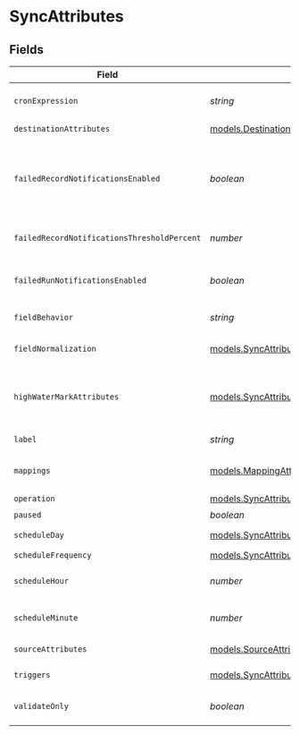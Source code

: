 # SyncAttributes


## Fields

| Field                                                                                                                                                                                                                                              | Type                                                                                                                                                                                                                                               | Required                                                                                                                                                                                                                                           | Description                                                                                                                                                                                                                                        | Example                                                                                                                                                                                                                                            |
| -------------------------------------------------------------------------------------------------------------------------------------------------------------------------------------------------------------------------------------------------- | -------------------------------------------------------------------------------------------------------------------------------------------------------------------------------------------------------------------------------------------------- | -------------------------------------------------------------------------------------------------------------------------------------------------------------------------------------------------------------------------------------------------- | -------------------------------------------------------------------------------------------------------------------------------------------------------------------------------------------------------------------------------------------------- | -------------------------------------------------------------------------------------------------------------------------------------------------------------------------------------------------------------------------------------------------- |
| `cronExpression`                                                                                                                                                                                                                                   | *string*                                                                                                                                                                                                                                           | :heavy_minus_sign:                                                                                                                                                                                                                                 | Specify what cron schedule this sync should run on if the `schedule_frequency` is set to `"experessions"`.                                                                                                                                         | * 1 * * *                                                                                                                                                                                                                                          |
| `destinationAttributes`                                                                                                                                                                                                                            | [models.DestinationAttributes](../models/destinationattributes.md)                                                                                                                                                                                 | :heavy_check_mark:                                                                                                                                                                                                                                 | N/A                                                                                                                                                                                                                                                |                                                                                                                                                                                                                                                    |
| `failedRecordNotificationsEnabled`                                                                                                                                                                                                                 | *boolean*                                                                                                                                                                                                                                          | :heavy_minus_sign:                                                                                                                                                                                                                                 | When true, will email all workspace users with email notifications enabled and all workspace additional emails when the sync has more than failed_record_notifications_threshold_percent rejected or invalid records in the source or destination. | false                                                                                                                                                                                                                                              |
| `failedRecordNotificationsThresholdPercent`                                                                                                                                                                                                        | *number*                                                                                                                                                                                                                                           | :heavy_minus_sign:                                                                                                                                                                                                                                 | The percentage of rejected and invalid records for which failed record emails will be triggered.                                                                                                                                                   | 10                                                                                                                                                                                                                                                 |
| `failedRunNotificationsEnabled`                                                                                                                                                                                                                    | *boolean*                                                                                                                                                                                                                                          | :heavy_minus_sign:                                                                                                                                                                                                                                 | When true, will email all workspace users with email notifications enabled and all workspace additional emails when the sync fails and recovers.                                                                                                   | false                                                                                                                                                                                                                                              |
| `fieldBehavior`                                                                                                                                                                                                                                    | *string*                                                                                                                                                                                                                                           | :heavy_minus_sign:                                                                                                                                                                                                                                 | Specify `"sync_all_properties"` to automatically update mappings.                                                                                                                                                                                  | sync_all_properties                                                                                                                                                                                                                                |
| `fieldNormalization`                                                                                                                                                                                                                               | [models.SyncAttributesFieldNormalization](../models/syncattributesfieldnormalization.md)                                                                                                                                                           | :heavy_minus_sign:                                                                                                                                                                                                                                 | If `field_behavior` is set to `"sync_all_properties"`, specify how automatic mappings should be named.                                                                                                                                             | snake_case                                                                                                                                                                                                                                         |
| `highWaterMarkAttributes`                                                                                                                                                                                                                          | [models.SyncAttributesHighWaterMarkAttributes](../models/syncattributeshighwatermarkattributes.md)                                                                                                                                                 | :heavy_minus_sign:                                                                                                                                                                                                                                 | The high water mark diffing strategy will allow append syncs to use a timestamp column when identifying new records instead of the default Census diff engine (using primary keys).                                                                |                                                                                                                                                                                                                                                    |
| `label`                                                                                                                                                                                                                                            | *string*                                                                                                                                                                                                                                           | :heavy_minus_sign:                                                                                                                                                                                                                                 | A label to give to this sync.                                                                                                                                                                                                                      | New Signups to Leads                                                                                                                                                                                                                               |
| `mappings`                                                                                                                                                                                                                                         | [models.MappingAttributes](../models/mappingattributes.md)[]                                                                                                                                                                                       | :heavy_check_mark:                                                                                                                                                                                                                                 | N/A                                                                                                                                                                                                                                                | [object Object],[object Object],[object Object]                                                                                                                                                                                                    |
| `operation`                                                                                                                                                                                                                                        | [models.SyncAttributesOperation](../models/syncattributesoperation.md)                                                                                                                                                                             | :heavy_check_mark:                                                                                                                                                                                                                                 | How records are synced to the destination.                                                                                                                                                                                                         | mirror                                                                                                                                                                                                                                             |
| `paused`                                                                                                                                                                                                                                           | *boolean*                                                                                                                                                                                                                                          | :heavy_minus_sign:                                                                                                                                                                                                                                 | Whether or not this sync should be paused.                                                                                                                                                                                                         | false                                                                                                                                                                                                                                              |
| `scheduleDay`                                                                                                                                                                                                                                      | [models.SyncAttributesScheduleDay](../models/syncattributesscheduleday.md)                                                                                                                                                                         | :heavy_minus_sign:                                                                                                                                                                                                                                 | What day of the week this sync should run if `schedule_frequency` is set to `"weekly"`.                                                                                                                                                            | Monday                                                                                                                                                                                                                                             |
| `scheduleFrequency`                                                                                                                                                                                                                                | [models.SyncAttributesScheduleFrequency](../models/syncattributesschedulefrequency.md)                                                                                                                                                             | :heavy_minus_sign:                                                                                                                                                                                                                                 | When this sync should be run.                                                                                                                                                                                                                      | daily                                                                                                                                                                                                                                              |
| `scheduleHour`                                                                                                                                                                                                                                     | *number*                                                                                                                                                                                                                                           | :heavy_minus_sign:                                                                                                                                                                                                                                 | What hour of the day this sync should run if `schedule_frequency` is set to `"weekly"` or `"daily"`.                                                                                                                                               | 10                                                                                                                                                                                                                                                 |
| `scheduleMinute`                                                                                                                                                                                                                                   | *number*                                                                                                                                                                                                                                           | :heavy_minus_sign:                                                                                                                                                                                                                                 | What minute of the hour this sync should run if `scheule_frequency` is set to `"weekly"`, `"daily"` or `"hourly"`.                                                                                                                                 | 30                                                                                                                                                                                                                                                 |
| `sourceAttributes`                                                                                                                                                                                                                                 | [models.SourceAttributes](../models/sourceattributes.md)                                                                                                                                                                                           | :heavy_check_mark:                                                                                                                                                                                                                                 | Attributes used to identify the data source for this sync.                                                                                                                                                                                         |                                                                                                                                                                                                                                                    |
| `triggers`                                                                                                                                                                                                                                         | [models.SyncAttributesTriggers](../models/syncattributestriggers.md)                                                                                                                                                                               | :heavy_minus_sign:                                                                                                                                                                                                                                 | Specify triggers for the sync. More than one type trigger can be configured.                                                                                                                                                                       |                                                                                                                                                                                                                                                    |
| `validateOnly`                                                                                                                                                                                                                                     | *boolean*                                                                                                                                                                                                                                          | :heavy_minus_sign:                                                                                                                                                                                                                                 | When true, checks if the given payload is valid to configure a sync. Does not create the sync.                                                                                                                                                     | true                                                                                                                                                                                                                                               |